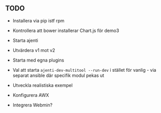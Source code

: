 TODO
----

- Installera via pip istf rpm
- Kontrollera att bower installerar Chart.js för demo3
- Starta ajenti
- Utvärdera v1 mot v2
- Starta med egna plugins
- Val att starta `ajenti-dev-multitool --run-dev` i stället för vanlig - via separat ansible där specifik modul pekas ut
- Utveckla realistiska exempel

- Konfigurera AWX
- Integrera Webmin?

